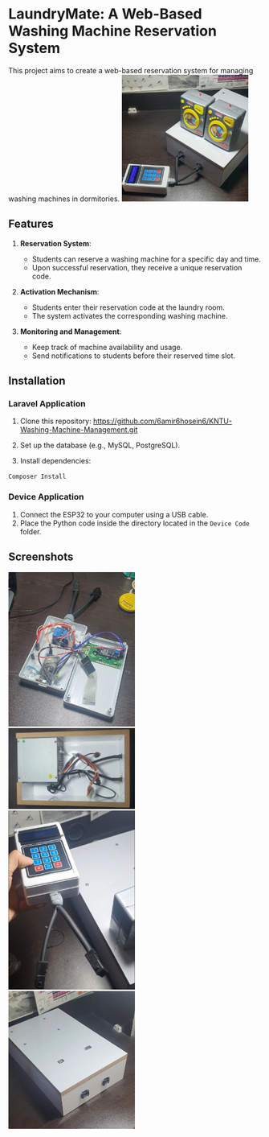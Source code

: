 
# LaundryMate: A Web-Based Washing Machine Reservation System

This project aims to create a web-based reservation system for managing washing machines in dormitories.
<img title="a title" alt="Alt text" src="images/1712137388512.jpg" style="max-width: 50%;">

## Features

1. **Reservation System**:
   - Students can reserve a washing machine for a specific day and time.
   - Upon successful reservation, they receive a unique reservation code.

2. **Activation Mechanism**:
   - Students enter their reservation code at the laundry room.
   - The system activates the corresponding washing machine.

3. **Monitoring and Management**:
   - Keep track of machine availability and usage.
   - Send notifications to students before their reserved time slot.

## Installation
### Laravel Application

1. Clone this repository: https://github.com/6amir6hosein6/KNTU-Washing-Machine-Management.git

2. Set up the database (e.g., MySQL, PostgreSQL).

3. Install dependencies:

```
Composer Install
```
### Device Application
1. Connect the ESP32 to your computer using a USB cable.
2. Place the Python code inside the directory located in the `Device Code` folder.

## Screenshots
<img title="a title" alt="Alt text" src="images/1712137390186.jpg" style="max-width: 50%;">
<img title="a title" alt="Alt text" src="images/1712137391801.jpeg" style="max-width: 50%;">
<img title="a title" alt="Alt text" src="images/1712137404142.jpg" style="max-width: 50%;">
<img title="a title" alt="Alt text" src="images/1712137388175.jpg" style="max-width: 50%;">


